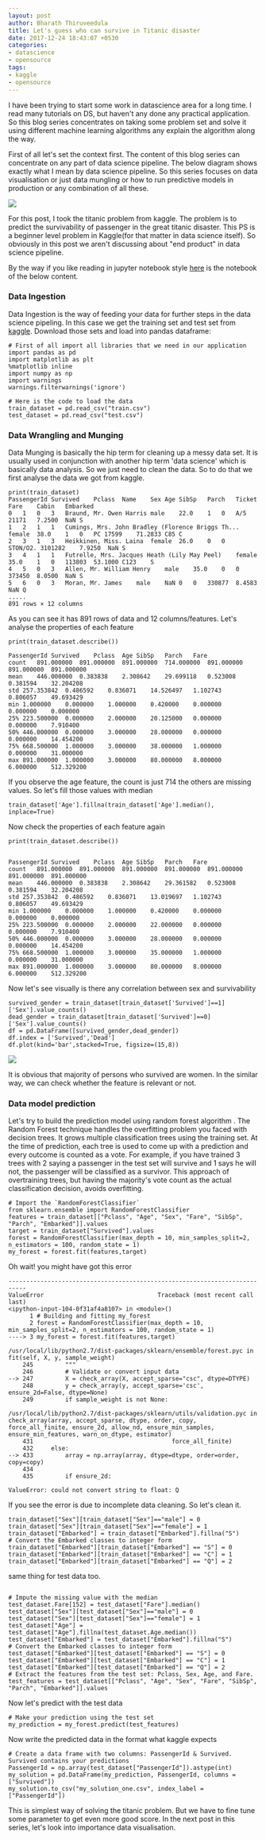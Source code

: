 ```yaml
---
layout: post
author: Bharath Thiruveedula
title: Let's guess who can survive in Titanic disaster
date: 2017-12-24 18:43:07 +0530
categories:
- datascience
- opensource
tags:
- kaggle
- opensource
---
```

I have been trying to start some work in datascience area for a long time. I read many tutorials on DS, but haven't any done any practical application. So this blog series concentrates on taking some problem set and solve it using different machine learning algorithms any explain the algorithm along the way.

First of all let's set the context first. The content of this blog series can concentrate on any part of data science pipeline. The below diagram shows exactly what I mean by data science pipeline. So this series focuses on data visualisation or just data mungling or how to run predictive models in production or any combination of all these.


<img src="https://raw.githubusercontent.com/bharaththiruveedula/bharaththiruveedula.github.io/master/public/img/data_science_pipeline.png" />

For this post, I took the titanic problem from kaggle. The problem is to predict the survivability of passenger in the great titanic disaster. This PS is a beginner level problem in Kaggle(for that matter in data science itself). So obviously in this post we aren't discussing about "end product" in data science pipeline.

By the way if you like reading in jupyter notebook style [here](https://github.com/bharaththiruveedula/MachineLearning/blob/master/kaggle/titanic/Titanic-Kaggle.ipynb) is the notebook of the below content.

### Data Ingestion ###

Data Ingestion is the way of feeding your data for further steps in the data science pipeling. In this case we get the training set and test set from [kaggle](https://www.kaggle.com/c/titanic/data). Download those sets and load into pandas dataframe:

~~~
# First of all import all libraries that we need in our application
import pandas as pd
import matplotlib as plt
%matplotlib inline
import numpy as np
import warnings
warnings.filterwarnings('ignore')

# Here is the code to load the data
train_dataset = pd.read_csv("train.csv")
test_dataset = pd.read_csv("test.csv")
~~~

### Data Wrangling and Munging ###
Data Munging is basically the hip term for cleaning up a messy data set. It is usually used in conjunction with another hip term 'data science' which is basically data analysis. So we just need to clean the data. So to do that we first analyse the data we got from kaggle.

~~~
print(train_dataset)
PassengerId	Survived	Pclass	Name	Sex	Age	SibSp	Parch	Ticket	Fare	Cabin	Embarked
0	1	0	3	Braund, Mr. Owen Harris	male	22.0	1	0	A/5 21171	7.2500	NaN	S
1	2	1	1	Cumings, Mrs. John Bradley (Florence Briggs Th...	female	38.0	1	0	PC 17599	71.2833	C85	C
2	3	1	3	Heikkinen, Miss. Laina	female	26.0	0	0	STON/O2. 3101282	7.9250	NaN	S
3	4	1	1	Futrelle, Mrs. Jacques Heath (Lily May Peel)	female	35.0	1	0	113803	53.1000	C123	S
4	5	0	3	Allen, Mr. William Henry	male	35.0	0	0	373450	8.0500	NaN	S
5	6	0	3	Moran, Mr. James	male	NaN	0	0	330877	8.4583	NaN	Q
.....
891 rows × 12 columns
~~~

As you can see it has 891 rows of data and 12 columns/features. Let's analyse the properties of each feature

~~~
print(train_dataset.describe())

PassengerId	Survived	Pclass	Age	SibSp	Parch	Fare
count	891.000000	891.000000	891.000000	714.000000	891.000000	891.000000	891.000000
mean	446.000000	0.383838	2.308642	29.699118	0.523008	0.381594	32.204208
std	257.353842	0.486592	0.836071	14.526497	1.102743	0.806057	49.693429
min	1.000000	0.000000	1.000000	0.420000	0.000000	0.000000	0.000000
25%	223.500000	0.000000	2.000000	20.125000	0.000000	0.000000	7.910400
50%	446.000000	0.000000	3.000000	28.000000	0.000000	0.000000	14.454200
75%	668.500000	1.000000	3.000000	38.000000	1.000000	0.000000	31.000000
max	891.000000	1.000000	3.000000	80.000000	8.000000	6.000000	512.329200
~~~

If you observe the age feature, the count is just 714 the others are missing values. So let's fill those values with median

~~~
train_dataset['Age'].fillna(train_dataset['Age'].median(), inplace=True)
~~~

Now check the properties of each feature again

~~~
print(train_dataset.describe())


PassengerId	Survived	Pclass	Age	SibSp	Parch	Fare
count	891.000000	891.000000	891.000000	891.000000	891.000000	891.000000	891.000000
mean	446.000000	0.383838	2.308642	29.361582	0.523008	0.381594	32.204208
std	257.353842	0.486592	0.836071	13.019697	1.102743	0.806057	49.693429
min	1.000000	0.000000	1.000000	0.420000	0.000000	0.000000	0.000000
25%	223.500000	0.000000	2.000000	22.000000	0.000000	0.000000	7.910400
50%	446.000000	0.000000	3.000000	28.000000	0.000000	0.000000	14.454200
75%	668.500000	1.000000	3.000000	35.000000	1.000000	0.000000	31.000000
max	891.000000	1.000000	3.000000	80.000000	8.000000	6.000000	512.329200
~~~

Now let's see visually is there any correlation between sex and survivability

~~~
survived_gender = train_dataset[train_dataset['Survived']==1]['Sex'].value_counts()
dead_gender = train_dataset[train_dataset['Survived']==0]['Sex'].value_counts()
df = pd.DataFrame([survived_gender,dead_gender])
df.index = ['Survived','Dead']
df.plot(kind='bar',stacked=True, figsize=(15,8))
~~~

<img src="https://raw.githubusercontent.com/bharaththiruveedula/bharaththiruveedula.github.io/master/public/img/titanic-bar-graph.png" />

It is obvious that majority of persons who survived are women. In the similar way, we can check whether the feature is relevant or not.

### Data model prediction ###

Let's try to build the prediction model using random forest algorithm . The Random Forest technique handles the overfitting problem you faced with decision trees. It grows multiple classification trees using the training set. At the time of prediction, each tree is used to come up with a prediction and every outcome is counted as a vote. For example, if you have trained 3 trees with 2 saying a passenger in the test set will survive and 1 says he will not, the passenger will be classified as a survivor. This approach of overtraining trees, but having the majority's vote count as the actual classification decision, avoids overfitting.

~~~
# Import the `RandomForestClassifier`
from sklearn.ensemble import RandomForestClassifier
features = train_dataset[["Pclass", "Age", "Sex", "Fare", "SibSp", "Parch", "Embarked"]].values
target = train_dataset["Survived"].values
forest = RandomForestClassifier(max_depth = 10, min_samples_split=2, n_estimators = 100, random_state = 1)
my_forest = forest.fit(features,target)
~~~

Oh wait! you might have got this error

~~~
---------------------------------------------------------------------------
ValueError                                Traceback (most recent call last)
<ipython-input-104-0f31af4a8107> in <module>()
      1 # Building and fitting my_forest
      2 forest = RandomForestClassifier(max_depth = 10, min_samples_split=2, n_estimators = 100, random_state = 1)
----> 3 my_forest = forest.fit(features,target)

/usr/local/lib/python2.7/dist-packages/sklearn/ensemble/forest.pyc in fit(self, X, y, sample_weight)
    245         """
    246         # Validate or convert input data
--> 247         X = check_array(X, accept_sparse="csc", dtype=DTYPE)
    248         y = check_array(y, accept_sparse='csc', ensure_2d=False, dtype=None)
    249         if sample_weight is not None:

/usr/local/lib/python2.7/dist-packages/sklearn/utils/validation.pyc in check_array(array, accept_sparse, dtype, order, copy, force_all_finite, ensure_2d, allow_nd, ensure_min_samples, ensure_min_features, warn_on_dtype, estimator)
    431                                       force_all_finite)
    432     else:
--> 433         array = np.array(array, dtype=dtype, order=order, copy=copy)
    434
    435         if ensure_2d:

ValueError: could not convert string to float: Q

~~~

If you see the error is due to incomplete data cleaning. So let's clean it.

~~~
train_dataset["Sex"][train_dataset["Sex"]=="male"] = 0
train_dataset["Sex"][train_dataset["Sex"]=="female"] = 1
train_dataset["Embarked"] = train_dataset["Embarked"].fillna("S")
# Convert the Embarked classes to integer form
train_dataset["Embarked"][train_dataset["Embarked"] == "S"] = 0
train_dataset["Embarked"][train_dataset["Embarked"] == "C"] = 1
train_dataset["Embarked"][train_dataset["Embarked"] == "Q"] = 2

~~~
same thing for test data too.

~~~

# Impute the missing value with the median
test_dataset.Fare[152] = test_dataset["Fare"].median()
test_dataset["Sex"][test_dataset["Sex"]=="male"] = 0
test_dataset["Sex"][test_dataset["Sex"]=="female"] = 1
test_dataset["Age"] = test_dataset["Age"].fillna(test_dataset.Age.median())
test_dataset["Embarked"] = test_dataset["Embarked"].fillna("S")
# Convert the Embarked classes to integer form
test_dataset["Embarked"][test_dataset["Embarked"] == "S"] = 0
test_dataset["Embarked"][test_dataset["Embarked"] == "C"] = 1
test_dataset["Embarked"][test_dataset["Embarked"] == "Q"] = 2
# Extract the features from the test set: Pclass, Sex, Age, and Fare.
test_features = test_dataset[["Pclass", "Age", "Sex", "Fare", "SibSp", "Parch", "Embarked"]].values
~~~

Now let's predict with the test data

~~~
# Make your prediction using the test set
my_prediction = my_forest.predict(test_features)
~~~

Now write the predicted data in the format what kaggle expects

~~~
# Create a data frame with two columns: PassengerId & Survived. Survived contains your predictions
PassengerId = np.array(test_dataset["PassengerId"]).astype(int)
my_solution = pd.DataFrame(my_prediction, PassengerId, columns = ["Survived"])
my_solution.to_csv("my_solution_one.csv", index_label = ["PassengerId"])
~~~

This is simplest way of solving the titanic problem. But we have to fine tune some parameter to get even more good score. In the next post in this series, let's look into importance data visualisation.
